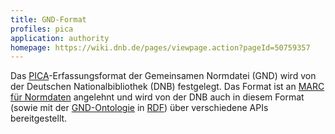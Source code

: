 ```yaml
---
title: GND-Format
profiles: pica 
application: authority
homepage: https://wiki.dnb.de/pages/viewpage.action?pageId=50759357
---
```


Das [PICA](../pica)-Erfassungsformat der Gemeinsamen Normdatei (GND) wird von
der Deutschen Nationalbibliothek (DNB) festgelegt. Das Format ist an [MARC für
Normdaten](../marc/authority) angelehnt und wird von der DNB auch in diesem
Format (sowie mit der [GND-Ontologie](../rdf/voc/gndo) in [RDF](../rdf))
über verschiedene APIs bereitgestellt.

